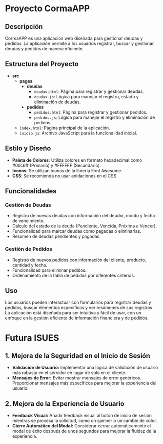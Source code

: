 # Proyecto CormaAPP

## Descripción
CormaAPP es una aplicación web diseñada para gestionar deudas y pedidos. La aplicación permite a los usuarios registrar, buscar y gestionar deudas y pedidos de manera eficiente.

## Estructura del Proyecto
- **src**
  - **pages**
    - **deudas**
      - `deudas.html`: Página para registrar y gestionar deudas.
      - `deudas.js`: Lógica para manejar el registro, estado y eliminación de deudas.
    - **pedidos**
      - `pedidos.html`: Página para registrar y gestionar pedidos.
      - `pedidos.js`: Lógica para manejar el registro y eliminación de pedidos.
  - `index.html`: Página principal de la aplicación.
  - `inicio.js`: Archivo JavaScript para la funcionalidad inicial.

## Estilo y Diseño
- **Paleta de Colores**: Utiliza colores en formato hexadecimal como #00c6ff (Primario) y #FFFFFF (Secundario).
- **Iconos**: Se utilizan iconos de la librería Font Awesome.
- **CSS**: Se recomienda no usar anidaciones en el CSS.

## Funcionalidades

### Gestión de Deudas
- Registro de nuevas deudas con información del deudor, monto y fecha de vencimiento.
- Cálculo del estado de la deuda (Pendiente, Vencida, Próxima a Vencer).
- Funcionalidad para marcar deudas como pagadas o eliminarlas.
- Resumen de deudas pendientes y pagadas.

### Gestión de Pedidos
- Registro de nuevos pedidos con información del cliente, producto, cantidad y fecha.
- Funcionalidad para eliminar pedidos.
- Ordenamiento de la tabla de pedidos por diferentes criterios.
  
## Uso
Los usuarios pueden interactuar con formularios para registrar deudas y pedidos, buscar elementos específicos y ver resúmenes de sus registros. La aplicación está diseñada para ser intuitiva y fácil de usar, con un enfoque en la gestión eficiente de información financiera y de pedidos.


# Futura ISUES

## 1. Mejora de la Seguridad en el Inicio de Sesión
- **Validación de Usuario:** Implementar una lógica de validación de usuario más robusta en el servidor en lugar de solo en el cliente.
- **Mensajes de Error:** Evitar mostrar mensajes de error genéricos. Proporcionar mensajes más específicos para mejorar la experiencia del usuario.

## 2. Mejora de la Experiencia de Usuario
- **Feedback Visual:** Añadir feedback visual al botón de inicio de sesión mientras se procesa la solicitud, como un spinner o un cambio de color.
- **Cierre Automático del Modal:** Considerar cerrar automáticamente el modal de éxito después de unos segundos para mejorar la fluidez de la experiencia.


